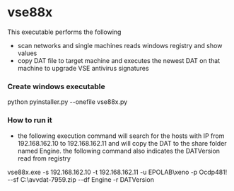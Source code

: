 # vse88x


This executable performs the following 

- scan networks and single machines reads windows registry and show values 
- copy DAT file to target machine and executes the newest DAT on that machine to upgrade VSE antivirus signatures 


### Create windows executable 

python pyinstaller.py --onefile vse88x.py

### How to run it 

- the following execution command will search for the hosts with IP from 192.168.162.10 to 192.168.162.11 and will copy the DAT to the share folder named Engine. the following command also indicates the DATVersion read from registry 

vse88x.exe -s 192.168.162.10 -t  192.168.162.11 -u EPOLAB\xeno -p Ocdp481! --sf C:\avvdat-7959.zip --df Engine -r DATVersion


